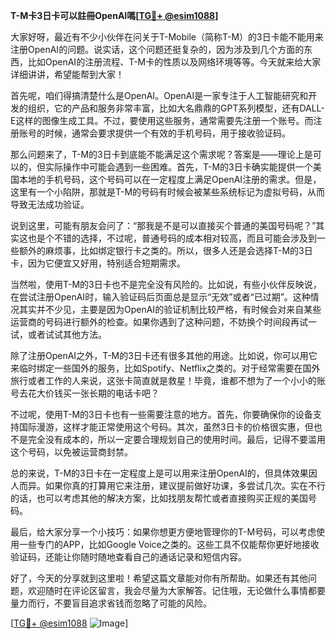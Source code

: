 **T-M卡3日卡可以註冊OpenAI嗎[[TG💪+ @esim1088](https://t.me/s/esim1088)]**

大家好呀，最近有不少小伙伴在问关于T-Mobile（简称T-M）的3日卡能不能用来注册OpenAI的问题。说实话，这个问题还挺复杂的，因为涉及到几个方面的东西，比如OpenAI的注册流程、T-M卡的性质以及网络环境等等。今天就来给大家详细讲讲，希望能帮到大家！

首先呢，咱们得搞清楚什么是OpenAI。OpenAI是一家专注于人工智能研究和开发的组织，它的产品和服务非常丰富，比如大名鼎鼎的GPT系列模型，还有DALL-E这样的图像生成工具。不过，要使用这些服务，通常需要先注册一个账号。而注册账号的时候，通常会要求提供一个有效的手机号码，用于接收验证码。

那么问题来了，T-M的3日卡到底能不能满足这个需求呢？答案是——理论上是可以的，但实际操作中可能会遇到一些困难。首先，T-M的3日卡确实能提供一个美国本地的手机号码，这个号码可以在一定程度上满足OpenAI注册的需求。但是，这里有一个小陷阱，那就是T-M的号码有时候会被某些系统标记为虚拟号码，从而导致无法成功验证。

说到这里，可能有朋友会问了：“那我是不是可以直接买个普通的美国号码呢？”其实这也是个不错的选择，不过呢，普通号码的成本相对较高，而且可能会涉及到一些额外的麻烦事，比如绑定银行卡之类的。所以，很多人还是会选择T-M的3日卡，因为它便宜又好用，特别适合短期需求。

当然啦，使用T-M的3日卡也不是完全没有风险的。比如说，有些小伙伴反映说，在尝试注册OpenAI时，输入验证码后页面总是显示“无效”或者“已过期”。这种情况其实并不少见，主要是因为OpenAI的验证机制比较严格，有时候会对来自某些运营商的号码进行额外的检查。如果你遇到了这种问题，不妨换个时间段再试一试，或者试试其他方法。

除了注册OpenAI之外，T-M的3日卡还有很多其他的用途。比如说，你可以用它来临时绑定一些国外的服务，比如Spotify、Netflix之类的。对于经常需要在国外旅行或者工作的人来说，这张卡简直就是救星！毕竟，谁都不想为了一个小小的账号去花大价钱买一张长期的电话卡吧？

不过呢，使用T-M的3日卡也有一些需要注意的地方。首先，你要确保你的设备支持国际漫游，这样才能正常使用这个号码。其次，虽然3日卡的价格很实惠，但也不是完全没有成本的，所以一定要合理规划自己的使用时间。最后，记得不要滥用这个号码，以免被运营商封禁。

总的来说，T-M的3日卡在一定程度上是可以用来注册OpenAI的，但具体效果因人而异。如果你真的打算用它来注册，建议提前做好功课，多尝试几次。实在不行的话，也可以考虑其他的解决方案，比如找朋友帮忙或者直接购买正规的美国号码。

最后，给大家分享一个小技巧：如果你想更方便地管理你的T-M号码，可以考虑使用一些专门的APP，比如Google Voice之类的。这些工具不仅能帮你更好地接收验证码，还能让你随时随地查看自己的通话记录和短信内容。

好了，今天的分享就到这里啦！希望这篇文章能对你有所帮助。如果还有其他问题，欢迎随时在评论区留言，我会尽量为大家解答。记住哦，无论做什么事情都要量力而行，不要盲目追求省钱而忽略了可能的风险。

[[TG💪+ @esim1088](https://t.me/s/esim1088) ![Image](https://i.postimg.cc/4NQfJmqS/Snipaste-2025-05-13-00-14-12.png)]
